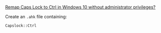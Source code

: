 
[Remap Caps Lock to Ctrl in Windows 10 without administrator privileges?](https://superuser.com/questions/1473001/remap-caps-lock-to-ctrl-in-windows-10-without-administrator-privileges)


Create an `.ahk` file containing:

```ahk
Capslock::Ctrl
```